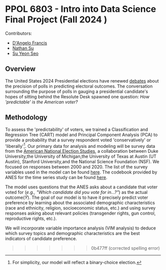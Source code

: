 # PPOL 6803 - Intro into Data Science Final Project (Fall 2024 )

Contributors: 
- [D'Angelo Francis](https://github.com/DangeloCFrancis)
- [Nathan Su](https://github.com/topnathan) 
- [Su Yeon Seo](https://github.com/ssy0709)

## Overview

The United States 2024 Presidential elections have renewed [debates](https://www.nbcnews.com/politics/2024-election/state-poll-results-show-ties-are-tied-voters-pollsters-rcna177703) about the 
precision of polls in predicting electoral outcomes. The conversation surrounding
the purpose of polls in gauging a presidential candidate's hopes of sitting behind
the Resolute Desk spawned one question: *How 'predictable' is the American voter?*

## Methodology 

To assess the 'predictability' of voters, we trained a Classification and Regression
Tree (CART) model and Principal Component Analysis (PCA) to provide a probability that a survey respondent voted 'conservatively' or 'liberally'[^1]. 
Our primary data for analysis and modeling will be survey data from the 
[American National Election Studies](https://electionstudies.org/), a collaboration 
between Duke University,the University of Michigan,the University of Texas at Austin (UT Austin), 
Stanford University,and the National Science Foundation (NSF). We focused on responses between
2000 and 2020. The list of the survey variables used in the model can be found [here](https://dangelocfrancis.github.io/ppol6803_final_project/).
The codebook provided by ANES for the time series study can be found [here](https://electionstudies.org/wp-content/uploads/2022/09/anes_timeseries_cdf_codebook_var_20220916.pdf#page=4.76).

The model uses questions that the ANES asks about a candidate 
that voter voted for (*e.g., "Which candidate did you vote for in...?"*) as the 
actual outcome($\hat{Y}$). The goal of our model is to have it precisely predict
voter preference by learning about the associated demographic characteristics (race and ethnicity,
religion, socioeconomic status, etc.) and using survey responses asking about relevant policies 
(transgender rights, gun control, reproductive rights, etc.).

We will incorporate variable importance analysis (VIM analysis) to deduce 
which survey topics and demographic characteristics are the best indicators of 
candidate preference.

[^1]: For simplicity, our model will reflect a binary-choice election.
>>>>>>> 0b477ff (corrected spelling error)
